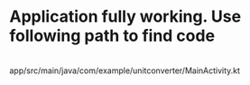 # Application fully working. Use following path to find code
<br>
app/src/main/java/com/example/unitconverter/MainActivity.kt

